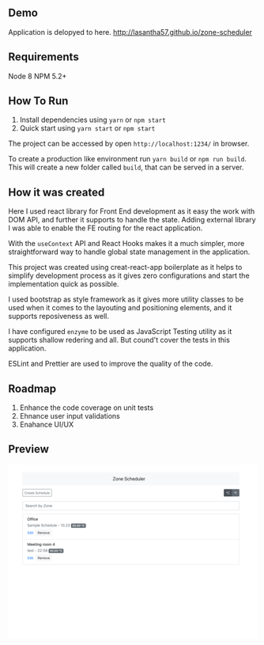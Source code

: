 ## Demo

Application is delopyed to here.
http://lasantha57.github.io/zone-scheduler

## Requirements

Node 8
NPM 5.2+


## How To Run

1. Install dependencies using `yarn` or `npm start`
2. Quick start using `yarn start` or `npm start`

The project can be accessed by open `http://localhost:1234/` in browser.

To create a production like environment run `yarn build` or `npm run build`. 
This will create a new folder called `build`, that can be served in a server.

## How it was created

Here I used react library for Front End development as it easy the work with DOM API, and further it supports to handle the state. Adding external library I was able to enable the FE routing for the react application.

With the `useContext` API and React Hooks makes it a much simpler, more straightforward way to handle global state management in the application.

This project was created using creat-react-app boilerplate as it helps to simplify development process as it gives zero configurations and start the implementation quick as possible.

I used bootstrap as style framework as it gives more utility classes to be used when it comes to the layouting and positioning elements, and it supports reposiveness as well.

I have configured `enzyme` to be used as JavaScript Testing utility as it supports shallow redering and all. But cound't cover the tests in this application.

ESLint and Prettier are used to improve the quality of the code.

## Roadmap

1. Enhance the code coverage on unit tests
2. Ehnance user input validations
3. Enahance UI/UX

## Preview
![Overview](https://github.com/lasantha57/zone-scheduler/blob/master/screens/home-page.png)
